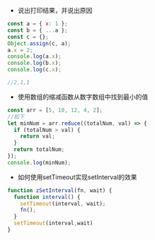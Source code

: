 - 说出打印结果，并说出原因

```js
const a = { x: 1 };
const b = { ...a };
const c = {};
Object.assign(c, a);
a.x = 2;
console.log(a.x);
console.log(b.x);
console.log(c.x);

//2,1,1
```

- 使用数组的缩减函数从数字数组中找到最小的值

```js
const arr = [5, 10, 12, 4, 2];
//如下
let minNum = arr.reduce((totalNum, val) => {
  if (totalNum > val) {
    return val;
  }
  return totalNum;
});
console.log(minNum);
```

- 如何使用setTimeout实现setInterval的效果

```js
function zSetInterval(fn, wait) {
  function interval() {
    setTimeout(interval, wait);
    fn();
  }
  setTimeout(interval,wait)
}
```